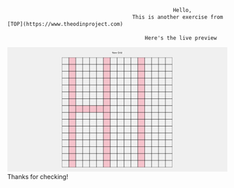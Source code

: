                                                          Hello,  
                                            This is another exercise from [TOP](https://www.theodinproject.com)  
                                            
                                                Here's the live preview  
![Live Preview](live-preview.png)  
                                                  Thanks for checking!  
                                                  
